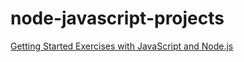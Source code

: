 # node-javascript-projects

[Getting Started Exercises with JavaScript and Node.js](https://github.com/panacloud-modern-global-apps/typescript-node-projects/blob/main/getting-started-exercises.md)
